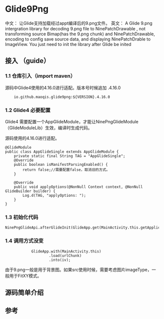 # Glide9Png

中文： 让Glide支持加载经过appt编译后的9.png文件。
英文：
A Glide 9.png intergration library for decoding 9.png file to NinePatchDrawable , not transforming
source Bimap(has the 9.png chunk) and NinePatchDrawable, encoding to config save source data, and
displaying NinePatchDrable to ImageView. You just need to init the library after Glide be inited

## 接入 （guide）

### 1.1 仓库引入（import maven）

源码中Glide4使用的4.16.0进行适配。版本号时候追加 .4.16.0

````
    io.github.maoqis.glide9png:${VERSION}.4.16.0
````


### 1.2 Glide4 必要配置

Glide4 需要配置一个AppGlideModule，才能让NinePngGlideModule（GlideModuleLib）生效，编译时生成代码。

源码使用的4.16.0进行适配。

```
@GlideModule
public class AppGlideSingle extends AppGlideModule {
    private static final String TAG = "AppGlideSingle";
    @Override
    public boolean isManifestParsingEnabled() {
        return false;//需要配置false，取消旧的方式。
    }

    @Override
    public void applyOptions(@NonNull Context context, @NonNull GlideBuilder builder) {
        Log.d(TAG, "applyOptions: ");
    }
}
```

### 1.3 初始化代码

````
NinePngGlideApi.afterGlideInit(GlideApp.get(MainActivity.this.getApplicationContext()));
````

### 1.4 调用方式没变

```
            GlideApp.with(MainActivity.this)
                    .load(urlChunk)
                    .into(iv);
```

由于9.png一般是用于背景图。如果src使用时候，需要考虑图片imageType，一般用于FitXY模式。

## 源码简单介绍

## 参考

